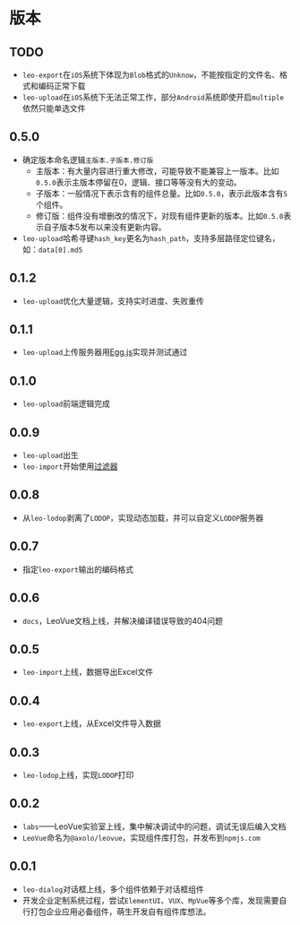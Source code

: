 版本
====

TODO
----
- `leo-export`在`iOS`系统下体现为`Blob`格式的`Unknow`，不能按指定的文件名、格式和编码正常下载
- `leo-upload`在`iOS`系统下无法正常工作，部分`Android`系统即使开启`multiple`依然只能单选文件

0.5.0
-----
- 确定版本命名逻辑`主版本.子版本.修订版`
  - 主版本：有大量内容进行重大修改，可能导致不能兼容上一版本。比如`0.5.0`表示主版本停留在0，逻辑、接口等等没有大的变动。
  - 子版本：一般情况下表示含有的组件总量。比如`0.5.0`，表示此版本含有`5`个组件。
  - 修订版：组件没有增删改的情况下，对现有组件更新的版本。比如`0.5.0`表示自子版本5发布以来没有更新内容。
- `leo-upload`哈希寻键`hash_key`更名为`hash_path`，支持多层路径定位键名，如：`data[0].md5`

0.1.2
-----
- `leo-upload`优化大量逻辑，支持实时进度、失败重传

0.1.1
-----
- `leo-upload`上传服务器用[Egg.js](https://eggjs.org/zh-cn/)实现并测试通过

0.1.0
-----
- `leo-upload`前端逻辑完成

0.0.9
-----
- `leo-upload`出生
- `leo-import`开始使用[过滤器](https://cn.vuejs.org/v2/guide/filters.html)

0.0.8
-----
- 从`leo-lodop`剥离了`LODOP`，实现动态加载，并可以自定义`LODOP`服务器

0.0.7
-----
- 指定`leo-export`输出的编码格式

0.0.6
-----
- `docs`，LeoVue文档上线，并解决编译错误导致的404问题

0.0.5
-----
- `leo-import`上线，数据导出Excel文件

0.0.4
-----
- `leo-export`上线，从Excel文件导入数据

0.0.3
-----
- `leo-lodop`上线，实现`LODOP`打印

0.0.2
-----
- `labs`——LeoVue实验室上线，集中解决调试中的问题，调试无误后编入文档
- `LeoVue`命名为`@axolo/leovue`，实现组件库打包，并发布到`npmjs.com`

0.0.1
-----
- `leo-dialog`对话框上线，多个组件依赖于对话框组件
- 开发企业定制系统过程，尝试`ElementUI`、`VUX`、`MpVue`等多个库，发现需要自行打包企业应用必备组件，萌生开发自有组件库想法。
